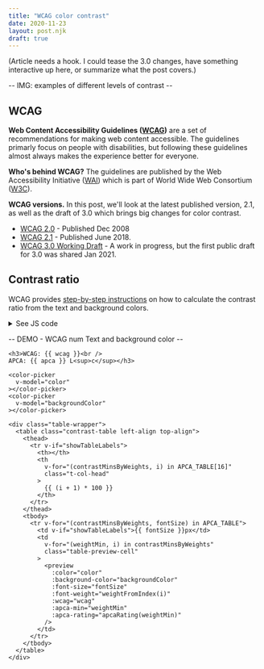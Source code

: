 ```yaml
---
title: "WCAG color contrast"
date: 2020-11-23
layout: post.njk
draft: true
---
```


(Article needs a hook. I could tease the 3.0 changes, have something interactive up here, or summarize what the post covers.)

-- IMG: examples of different levels of contrast --

## WCAG

**Web Content Accessibility Guidelines ([WCAG](https://www.w3.org/WAI/standards-guidelines/wcag/))** are a set of recommendations for making web content accessible. The guidelines primarly focus on people with disabilities, but following these guidelines almost always makes the experience better for everyone.


**Who's behind WCAG?** The guidelines are published by the Web Accessibility Initiative ([WAI](https://www.w3.org/WAI/)) which is part of World Wide Web Consortium ([W3C](https://www.w3.org/)). 

**WCAG versions.** In this post, we'll look at the latest published version, 2.1, as well as the draft of 3.0 which brings big changes for color contrast.

- [WCAG 2.0](https://www.w3.org/TR/WCAG20/) - Published Dec 2008
- [WCAG 2.1](https://www.w3.org/TR/WCAG21/) - Published June 2018.
- [WCAG 3.0 Working Draft](https://www.w3.org/TR/wcag-3.0/) - A work in progress, but the first public draft for 3.0 was shared Jan 2021.


## Contrast ratio

WCAG provides [step-by-step instructions](https://www.w3.org/TR/WCAG20-TECHS/G17.html#G17-tests) on how to calculate the contrast ratio from the text and background colors.

<details>
  <summary>See JS code</summary>
<pre><code class="prism language-js line-numbers">function luminance(color) {
  const { r, g, b } = color;
  const rgb = [r, g, b].map(val => {
    val = val / 255;
    return (val <= 0.03928)
      ? val / 12.92
      : Math.pow((val + 0.055) / 1.055, 2.4);
  });
  return 0.2126 * rgb[0] + 0.7152 * rgb[1] + 0.0722 * rgb[2];
}

/**
 * @param  {Object} text color as {r, g, b}
 * @param  {Object} bg color as {r, g, b}
 * @return {Number} WCAG 2.1 contrast ratio
 */
function wcagContrast(textColor, bgColor) {
    const textLumi = luminance(textColor);
    const bgLumi = luminance(bgColor);
    const ratio = textLumi > bgLumi
      ? ((textLumi + 0.05) / (bgLumi + 0.05))
      : ((bgLumi + 0.05) / (textLumi + 0.05));
    return ratio.toFixed(2);
}
</code></pre>
</details>


-- DEMO - WCAG num Text and background color --




<!--

### WCAG compliance

- A - Basic compliance
- AA - Recommended level of compliance.
- AA - Highest level compliance. Useful for certain audiences.



- 2.1 rules
foreshadowing: new rules are coming
Basics of AA, AAA
code

Issues

- 3.0 rules
WIP
Focus is what?
examples

- Summary
how strict is it
how should I test it


How to follow progress for updates



- W3C Silver: https://w3c.github.io/silver/guidelines/#visual-contrast-of-text

- Demo: https://www.myndex.com/APCA/
- Github: https://github.com/Myndex/SAPC-APCA
- JS README: https://github.com/Myndex/SAPC-APCA/blob/master/JS/ReadMe.md

> Should the standard be relaxed for spot-reading such as for one or two words on a button?

> And legibility does not equal readability. Legibility means you can "make out what it is" letter by letter. Readability means that the VWFA can process whole words. There is an enormous difference. The Visual Contrast standard for Silver and the APCA is focused on readability not legibility.

Color combos to highlight in article
- https://www.bounteous.com/insights/2019/03/22/orange-you-accessible-mini-case-study-color-ratio/
-->
<!--
WCAG AA & AAA
APCA - Ratings 4, 3, 2, 1, 0

Essentially there are five levels, including 0 (fail) with level four being the best outcome. In the scoring model, the scores for different aspects of a site get aggregated and averaged to determine overall site score.

- Rating 4  All reading text meets or exceeds the values on the APCA lookup table
- Rating 3  The lowest APCA value is 1-4% below the values on the APCA lookup table
- Rating 2  The lowest APCA value is 5-9% below the values on the APCA lookup table
- Rating 1  The lowest APCA value is 10-15% below the values on the APCA lookup table
- Rating 0  Any failures on the Advanced Perceptual Contrast Algorithm (APCA) lookup table or the lowest APCA value is more than 15% below the values on the APCA lookup table

WCAG 2.0 level AA requires a contrast ratio of at least 4.5:1 for normal text and 3:1 for large text. WCAG 2.1 requires a contrast ratio of at least 3:1 for graphics and user interface components (such as form input borders). WCAG Level AAA requires a contrast ratio of at least 7:1 for normal text and 4.5:1 for large text.


"APCA 80 is similar to WCAG 4.5:1 for a site using light or white backgrounds with dark text.
However, APCA provides more granular guidance on the critical properties of font weight and size, which are inseparable from luminance contrast as part of the overall contrast perception and readability factors." - https://github.com/Myndex/SAPC-APCA/issues/3#issuecomment-711072379
-->

<template id="preview">
  <div
    class="preview"
    :style="cellStyles"
  >
    <div
      class="preview-sample"
      :style="styles"
    >
      Aa
    </div>
    <div class="preview-contrast">
      <div
        class="contrast-label"
        :style="apcaStyles"
      >
        APCA {{ apcaRating }}
      </div>
      <div
        class="contrast-label"
        :class="{'pass': wcagRating.startsWith('A')}"
      >
        
        WCAG {{ wcagRating }}
      </div>
    </div>
  </div>
</template>

<template id="color-picker">
  <div class="color-picker-wrapper">
    <input
      type="color"
      class="color-picker"
      :value="value"
      @input="$emit('input', $event.target.value)"
    >
    {{ value }}
  </div>
</template>


<div id="app">
  <div>
    <!-- <input type="color" id="head" name="head" value="#e66465" /> -->

    <h3>WCAG: {{ wcag }}<br />
    APCA: {{ apca }} L<sup>c</sup></h3>

    <color-picker
      v-model="color"
    ></color-picker>
    <color-picker
      v-model="backgroundColor"
    ></color-picker>

    <div class="table-wrapper">
      <table class="contrast-table left-align top-align">
        <thead>
          <tr v-if="showTableLabels">
            <th></th>
            <th 
              v-for="(contrastMinsByWeights, i) in APCA_TABLE[16]"
              class="t-col-head"
            >
              {{ (i + 1) * 100 }}
            </th>
          </tr>
        </thead>
        <tbody>
          <tr v-for="(contrastMinsByWeights, fontSize) in APCA_TABLE">
            <td v-if="showTableLabels">{{ fontSize }}px</td>
            <td
              v-for="(weightMin, i) in contrastMinsByWeights"
              class="table-preview-cell"
            >
              <preview
                :color="color"
                :background-color="backgroundColor"
                :font-size="fontSize"
                :font-weight="weightFromIndex(i)"
                :wcag="wcag"
                :apca-min="weightMin"
                :apca-rating="apcaRating(weightMin)"
              />
            </td>
          </tr>
        </tbody>
      </table>
    </div>
  </div>
</div>


<link rel="stylesheet" href="/css/prism-syntax-highlighting.css">

<script src="/js/prism.min.js"></script>
<link rel="stylesheet" href="/css/table.css" />
<link rel="stylesheet" href="/css/forms.css" />

<style>
.contrast-table td {
  border: 0;
}

.t-col-head {
  /*background: yellow;*/
}

.table-preview-cell {
  padding: 0;
}

/*td, {
  max-width: 64px;
  overflow: hidden;
}
*/
.preview {
  padding: var(--gutter);
}

.preview-sample {
  margin-bottom: var(--gutter);
  font-family: -apple-system,BlinkMacSystemFont,Segoe UI,Helvetica,Arial,sans-serif;

.contrast-label {
  display: inline-block;
  padding: 2px 4px;
  background: var(--orange);
  border-radius: var(--radius-sm);
  font-size: 11px;
  font-family: var(--monospace);
  font-weight: bold;
  margin-bottom: 4px;
}

.contrast-label.pass {
  display: none;
  background: transparent;
}

/* COLOR PICKER ------------------------------------------------------------- */

input[type="color"] {
  appearance: none;
  -moz-appearance: none;
  -webkit-appearance: none;
  width: var(--form-control-height);
  height: var(--form-control-height);
  border: 1px solid var(--border-color-light);
  background: none;
  cursor: pointer;
}
</style>

<script type="module">
import { MODE_WCAG, MODE_APCA, getContrast } from '/js/utils/color.js';
import Vue from '/js/vue.esm.browser.js';

/**
 * Keys are font sizes in pixels. Values are arrays with 9 values representing 
 * the recommending minimum contrast percentage across font weights spanning 
 * from 100 to 900.
 *
 * ex. 48: [120, 90, 75, ...]
 * 
 * Text rendered at 48px with a...
 * - font weight of 100 should have a contrast % of 120%
 * - font weight of 200 should have a contrast % of 90%
 * - and so on
 */

const METRICS = {
  16: {
    100: {
      apca: 'null',
      aa: '4.5',
      aaa: '7',
    },
  },
}


let APCA_TABLE = {
  16: [null, null, 100, 90, 90, 60, 55, 50, 50],
  24: [null, 100, 80, 60, 55, 50, 40, 38, 35],
  36: [100, 70, 55, 40, 38, 35, 30, 25, 20],
  72: [70, 50, 35, 25, 20, 20, 20, 20, 20],
}

let WCAG_TABLE_AA = {
  16: [4.5, 4.5, 4.5, 4.5, 4.5, 4.5, 3, 3, 3],
  24: [3, 3, 3, 3, 3, 3, 3, 3, 3],
  36: [3, 3, 3, 3, 3, 3, 3, 3, 3],
  72: [3, 3, 3, 3, 3, 3, 3, 3, 3],
}

let WCAG_TABLE_AAA = {
  16: [7, 7, 7, 7, 7, 7, 4.5, 4.5, 4.5],
  24: [4.5, 4.5, 4.5, 4.5, 4.5, 4.5, 4.5, 4.5, 4.5],
  36: [4.5, 4.5, 4.5, 4.5, 4.5, 4.5, 4.5, 4.5, 4.5],
  72: [4.5, 4.5, 4.5, 4.5, 4.5, 4.5, 4.5, 4.5, 4.5],
}







/**
 * Removes every other data column.
 * @param  {Object} table
 * @return {Object}
 */
function trimColumns(table) {
  let newObj = {};
  for (const [key, value] of Object.entries(table)) {
    value.forEach((val, i) => {
      if (i === 0){
         newObj[key] = [];
      } 
      if (i % 2 === 0) {
         newObj[key].push(val);
      }
    })
  }
  console.log(newObj);
  return newObj;
}

APCA_TABLE = trimColumns(APCA_TABLE);
WCAG_TABLE_AA = trimColumns(WCAG_TABLE_AA);
WCAG_TABLE_AAA = trimColumns(WCAG_TABLE_AAA);

Vue.component('preview', {
  template: '#preview',
  props: {
    color: String,
    backgroundColor: String,
    fontSize: [String, Number],
    fontWeight: Number,
    wcag: Number,
    apcaMin: Number,
    apcaRating: Number,
  },

  data() {
    return {
      APCA_TABLE,
      WCAG_TABLE_AA,
      WCAG_TABLE_AAA,
    };
  },

  computed: {
    styles() {
      return {
        color: this.color,
        fontSize: `${this.fontSize}px`,
        fontWeight: this.fontWeight,
      };
    },

    cellStyles() {
      return {
        backgroundColor: this.backgroundColor,
      };
    },

    apcaStyles() {
      let bg;
      let display = 'inline-block';
      if (this.apcaRating === 4) {
        bg = 'transparent';
        display = 'none';
      } else if (this.apcaRating >= 1) {
        bg = 'var(--yellow)';
        display = 'none';
      } else {
        bg = 'var(--orange)';
      }
      return {
        backgroundColor: bg,
        display,
      };
    },

    wcagRating() {
      const weightArrayIndex = (this.fontWeight - 100) / 200;
      const aaaMin = WCAG_TABLE_AAA[this.fontSize][weightArrayIndex];
      const aaMin = WCAG_TABLE_AA[this.fontSize][weightArrayIndex];

      if (this.wcag >= aaaMin) {
        return 'AAA';
      } else if (this.wcag >= aaMin) {
        return 'AA';
      }
      return '✘'
    },
  },
});


Vue.component('color-picker', {
  template: '#color-picker',  
  props: {
    value: String,
  },
});


new Vue({
  el: '#app',

  data() {
    return {
      showTableLabels: false,

      APCA_TABLE,
      WCAG_TABLE_AA,
      WCAG_TABLE_AAA,
      color: '#333333', //'#ffffff',
      backgroundColor: '#f3f3f3', // '#319EFA',
    };
  },

  computed: {
    wcag() {
      return getContrast(this.color, this.backgroundColor, MODE_WCAG);
    },
    apca() {
      return getContrast(this.color, this.backgroundColor, MODE_APCA);
    },
  },

  methods: {
    /* Using an `*` to do inline math was causing the Markdown parser to think
    the Vue template was trying to add emphasis to text with * and it parsed 
    that block. */
    weightFromIndex(i) {
      return (i * 200) + 100;
    },

    apcaRating(weightMin) {
      const contrastPercentage = this.apca / weightMin;
      if (!weightMin) {
        return '✘';
      } else if (contrastPercentage >= 1) {
        return 4;
      } else if (contrastPercentage >= 0.96) {
        return 3;
      } else if (contrastPercentage >= 0.91) {
        return 2;
      } else if (contrastPercentage >= 0.85) {
        return 1;
      }
      return '✘';
    },
  },

  mounted() {

  },
})   
</script>
